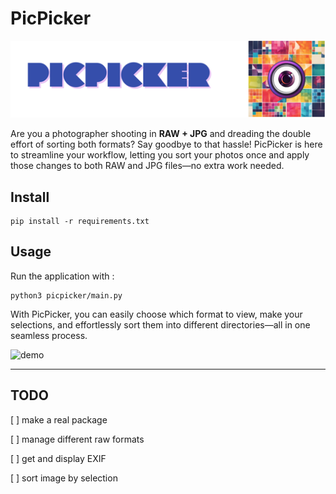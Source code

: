# PicPicker

![banner](./assets/picpicker-banner.png)

Are you a photographer shooting in **RAW + JPG** and dreading the double effort of sorting both formats? Say goodbye to that hassle! PicPicker is here to streamline your workflow, letting you sort your photos once and apply those changes to both RAW and JPG files—no extra work needed.

## Install

```shell
pip install -r requirements.txt
```

## Usage

Run the application with :

```shell
python3 picpicker/main.py
```

With PicPicker, you can easily choose which format to view, make your selections, and effortlessly sort them into different directories—all in one seamless process.

![demo](assets/demo.gif)

---

## TODO

[ ] make a real package

[ ] manage different raw formats

[ ] get and display EXIF

[ ] sort image by selection
